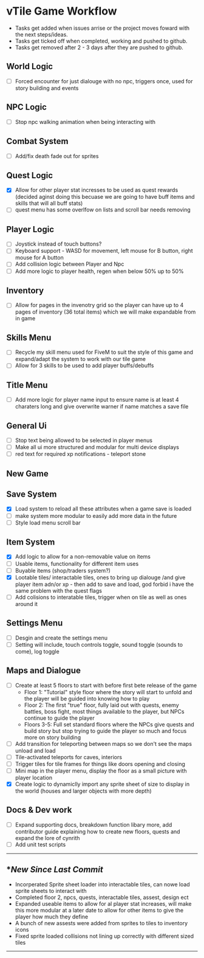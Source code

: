 # vTile Game Workflow
- Tasks get added when issues arrise or the project moves foward with the next steps/ideas.
- Tasks get ticked off when completed, working and pushed to github.
- Tasks get removed after 2 - 3 days after they are pushed to github.

## World Logic
- [ ] Forced encounter for just dialouge with no npc, triggers once, used for story building and events

## NPC Logic 
- [ ] Stop npc walking animation when being interacting with 

## Combat System
- [ ] Add/fix death fade out for sprites

## Quest Logic
- [x] Allow for other player stat incresses to be used as quest rewards (decided aginst doing this becuase we are going to have buff items and skills that will all buff stats)
- [ ] quest menu has some overlfow on lists and scroll bar needs removing

## Player Logic
- [ ] Joystick instead of touch buttons?
- [ ] Keyboard support - WASD for movement, left mouse for B button, right mouse for A button
- [ ] Add collision logic between Player and Npc
- [ ] Add more logic to player health, regen when below 50% up to 50%

## Inventory 
- [ ] Allow for pages in the invenotry grid so the player can have up to 4 pages of inventory (36 total items) which we will make expandable from in game
      
## Skills Menu
- [ ] Recycle my skill menu used for FiveM to suit the style of this game and expand/adapt the system to work with our tile game
- [ ] Allow for 3 skills to be used to add player buffs/debuffs

## Title Menu
- [ ] Add more logic for player name input to ensure name is at least 4 charaters long and give overwrite warner if name matches a save file

## General Ui
- [ ] Stop text being allowed to be selected in player menus
- [ ] Make all ui more structured and modular for multi device displays
- [ ] red text for required xp notifications - teleport stone 

## New Game


## Save System
- [x] Load system to reload all these attributes when a game save is loaded
- [ ] make system more modular to easily add more data in the future 
- [ ] Style load menu scroll bar
 
## Item System
- [x] Add logic to allow for a non-removable value on items
- [ ] Usable items, functionality for different item uses 
- [ ] Buyable items (shop/traders system?) 
- [x] Lootable tiles/ interactable tiles, ones to bring up dialouge /and give player item adn/or xp - then add to save and load, god forbid i have the same problem with the quest flags
- [ ] Add colisions to interatable tiles, trigger when on tile as well as ones around it

## Settings Menu
- [ ] Desgin and create the settings menu 
- [ ] Setting will include, touch controls toggle, sound toggle (sounds to come), log toggle 

## Maps and Dialogue
- [ ] Create at least 5 floors to start with before first bete release of the game 
    - Floor 1: "Tutorial" style floor where the story will start to unfold and the player will be guided into knowing how to play
    - Floor 2: The first "true" floor, fully laid out with quests, enemy battles, boss fight, most things available to the player, but NPCs continue to guide the player
    - Floors 3-5: Full set standard floors where the NPCs give quests and build story but stop trying to guide the player so much and focus more on story building
- [ ] Add transition for teleporting between maps so we don't see the maps unload and load 
- [ ] Tile-activated teleports for caves, interiors
- [ ] Trigger tiles for tile frames for things like doors opening and closing 
- [ ] Mini map in the player menu, display the floor as a small picture with player location
- [x] Create logic to dynamiclly import any sprite sheet of size to display in the world (houses and larger objects with more depth)

## Docs & Dev work
- [ ] Expand supporting docs, breakdown function libary more, add contributor guide explaining how to create new floors, quests and expand the lore of cynrith
- [ ] Add unit test scripts 

---


## **New Since Last Commit*

- Incorperated Sprite sheet loader into interactable tiles, can nowe load sprite sheets to interact with
- Completed floor 2, npcs, quests, interactable tiles, assest, design ect 
- Expanded useable items to allow for al player stat increases, will make this more modular at a later date to allow for other items to give the player how much they define 
- A bunch of new assests were added from sprites to tiles to inventory icons
- Fixed sprite loaded collisions not lining up correctly with different sized tiles

---
